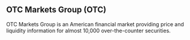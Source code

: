 ## OTC Markets Group (OTC)

OTC Markets Group is an American financial market providing price and liquidity information for almost 10,000 over-the-counter securities.
